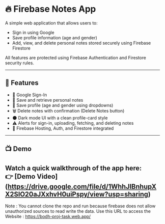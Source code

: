 # 🔥 Firebase Notes App

A simple web application that allows users to:

- Sign in using Google
- Save profile information (age and gender)
- Add, view, and delete personal notes stored securely using Firebase Firestore

All features are protected using Firebase Authentication and Firestore security rules.

---

## 🚀 Features

- 🔐 Google Sign-In
- 📝 Save and retrieve personal notes
- 👤 Save profile (age and gender using dropdowns)
- 🗑️ Delete notes with confirmation (Delete Notes button)
- 🌑 Dark mode UI with a clean profile-card style
- ⚠️ Alerts for sign-in, uploading, fetching, and deleting notes
- 📁 Firebase Hosting, Auth, and Firestore integrated

---

## 📺 Demo

Watch a quick walkthrough of the app here:  
👉 [Demo Video] (https://drive.google.com/file/d/1WhhJIBnhupXX2SlO20aJXxhvH0uiPspy/view?usp=sharing)
---

Note :
You cannot clone the repo and run because firebase does not allow unauthorized sources to read write the data.
Use this URL to access the Website : https://bodh-proj-task.web.app/


